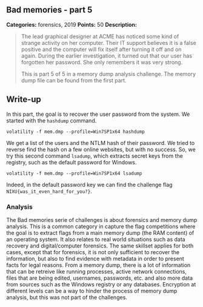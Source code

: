 ## Bad memories - part 5

**Categories:** forensics, 2019
**Points:** 50
**Description:**

>  The lead graphical designer at ACME has noticed some kind of strange
>  activity on her computer. Their IT support believes it is a false
>  positive and the computer will fix itself after turning it off and 
>  on again. During the earlier investigation, it turned out that our
>  user has forgotten her password. She only remembers it was very strong.
>  
>  
>  This is part 5 of 5 in a
>  memory dump analysis challenge.
>  The memory dump file can be found from the first part.


## Write-up

In this part, the goal is to recover the user password from the system. We started with the `hashdump` command.

```
volatility -f mem.dmp --profile=Win7SP1x64 hashdump
```

We get a list of the users and the NTLM hash of their password. We tried to reverse find the hash on a few online websites, but with no success. So, we try this second command `lsadump`, which extracts secret keys from the registry, such as the default password for Windows.

```
volatility -f mem.dmp --profile=Win7SP1x64 lsadump
```

Indeed, in the default password key we can find the challenge flag `NIXU{was_it_even_hard_for_you?}`.

### Analysis

The Bad memories serie of challenges is about forensics and memory dump analysis. This is a common category in capture the flag competitions where the goal is to extract flags from a main memory dump (the RAM content) of an operating system. It also relates to real world situations such as data recovery and digital/computer forensics. The same skillset applies for both cases, except that for forensics, it is not only sufficient to recover the information, but also to find evidence with metadata in order to present facts for legal reasons. From a memory dump, there is a lot of information that can be retreive like running processes, active network connections, files that are being edited, usernames, passwords, etc. and also more data from sources such as the Windows registry or any databases. Encryption at different levels can be a way to hinder the process of memory dump analysis, but this was not part of the challenges.

